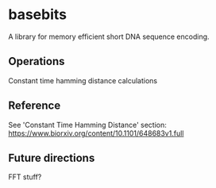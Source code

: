 # basebits

A library for memory efficient short DNA sequence encoding.

## Operations

Constant time hamming distance calculations

## Reference

See 'Constant Time Hamming Distance' section:
https://www.biorxiv.org/content/10.1101/648683v1.full

## Future directions

FFT stuff?

